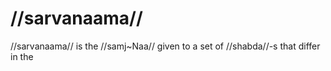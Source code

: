# //sarvanaama//

//sarvanaama// is the //samj~Naa// given to a set of //shabda//-s that differ in the 
<!--stackedit_data:
eyJoaXN0b3J5IjpbODk0MjIzNDE1LDkwMzgzNjkwNCwtMTY3OT
cyNDg0MF19
-->